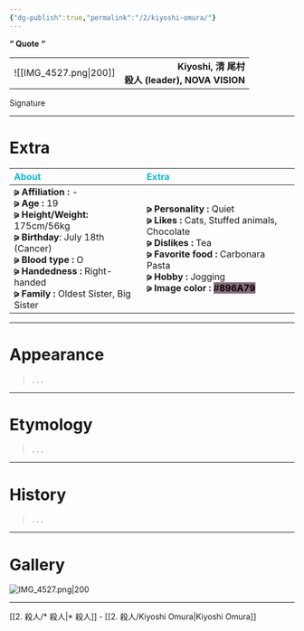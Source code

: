```yaml
---
{"dg-publish":true,"permalink":"/2/kiyoshi-omura/"}
---
```



**“ Quote “**

|     |    |
|:--- | ---:|
| ![[IMG_4527.png\|200]]     | **Kiyoshi, 清 尾村** <br> **殺人 (leader), NOVA VISION**     |
Signature

***

# Extra

| <span style="color: #10B5D6;">About</span> | <span style="color: #10B5D6;">Extra</span>|
|:----- |:----- |
|**⪩ Affiliation :** - <br> **⪩ Age :** 19 <br> **⪩ Height/Weight:** 175cm/56kg <br> **⪩ Birthday**: July 18th (Cancer) <br> **⪩ Blood type :** O <br> **⪩ Handedness :** Right-handed <br> **⪩ Family :** Oldest Sister, Big Sister       |**⪩ Personality :** Quiet <br> **⪩ Likes :** Cats, Stuffed animals, Chocolate <br> **⪩ Dislikes :** Tea <br> **⪩ Favorite food :** Carbonara Pasta <br> **⪩ Hobby :** Jogging <br> **⪩ Image color :** <mark style="background: #896A79;">#**896A79**</mark>

***
# Appearance

> .
> .
> .

****

# Etymology

> .
> .
> .

****

# History

> .
> .
> .

****

# Gallery

![IMG_4527.png|200](/img/user/%E2%80%94%E2%80%94%E2%80%94%E2%80%94%E2%80%94%E2%80%94%E2%80%94%E2%80%94%E2%80%94/IMG_4527.png)
***

[[2. 殺人/* 殺人\|* 殺人]] - [[2. 殺人/Kiyoshi Omura\|Kiyoshi Omura]]

